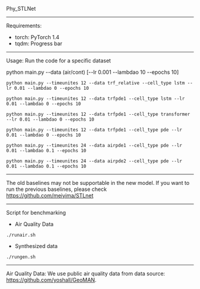 Phy_STLNet

------------------------------------
Requirements:
- torch: PyTorch 1.4
- tqdm: Progress bar

------------------------------------
Usage:
Run the code for a specific dataset

python main.py --data (air/cont) [--lr 0.001 --lambdao 10 --epochs 10]


```python main.py --timeunites 12 --data trf_relative --cell_type lstm --lr 0.01 --lambdao 0 --epochs 10``` 

```python main.py --timeunites 12 --data trfpde1 --cell_type lstm --lr 0.01 --lambdao 0 --epochs 10``` 

```python main.py --timeunites 12 --data trfpde1 --cell_type transformer --lr 0.01 --lambdao 0 --epochs 10``` 

```python main.py --timeunites 12 --data trfpde1 --cell_type pde --lr 0.01 --lambdao 0 --epochs 10``` 

```python main.py --timeunites 24 --data airpde1 --cell_type pde --lr 0.01 --lambdao 0.1 --epochs 10``` 

```python main.py --timeunites 24 --data airpde2 --cell_type pde --lr 0.01 --lambdao 0.1 --epochs 10``` 


------------------------------------

The old baselines may not be supportable in the new model. If you want to run the previous baselines, please check https://github.com/meiyima/STLnet

------------------------------------

Script for benchmarking
- Air Quality Data
```
./runair.sh
```
- Synthesized data
```
./rungen.sh
```

-------------------------------------
Air Quality Data:
We use public air quality data from data source: https://github.com/yoshall/GeoMAN.
